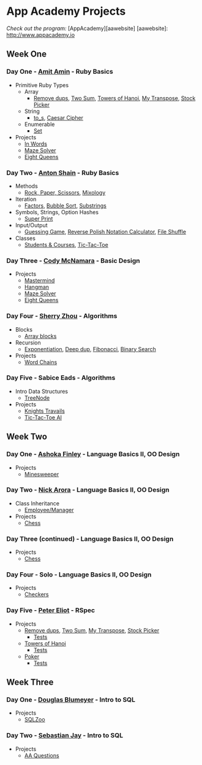 # App Academy Projects

_Check out the program:_ [AppAcademy][aawebsite]
[aawebsite]: http://www.appacademy.io

## Week One

### Day One - [Amit Amin][amit-p-amin] - Ruby Basics

+ Primitive Ruby Types
  + Array
    + [Remove dups][array], [Two Sum][array], [Towers of Hanoi][array], [My Transpose][array], [Stock Picker][array]
  + String
    + [to_s][string], [Caesar Cipher][string]
  + Enumerable
    + [Set][enumerables]
+ Projects
  + [In Words][in_words]
  + [Maze Solver][maze_solver]
  + [Eight Queens][eight_queens]

[array]: ./Curriculum/W1/D1_AmitAmin/array.rb
[string]: ./Curriculum/W1/D1_AmitAmin/string.rb
[enumerables]: ./Curriculum/W1/D1_AmitAmin/enumerables.rb
[in_words]: ./Curriculum/W1/D1_AmitAmin/test-first-ruby-master/lib/15_in_words.rb
[maze_solver]: ./Curriculum/W1/D3_CodyMcNamara/maze.rb
[eight_queens]: ./Curriculum/W1/D3_CodyMcNamara/eight_queens.rb
[amit-p-amin]: http://github.com/Amit-P-Amin

### Day Two - [Anton Shain][antongb] - Ruby Basics

+ Methods
  + [Rock, Paper, Scissors][methods], [Mixology][methods]
+ Iteration
  + [Factors][iteration], [Bubble Sort][iteration], [Substrings][iteration]
+ Symbols, Strings, Option Hashes
  + [Super Print][super_print]
+ Input/Output
  + [Guessing Game][guess], [Reverse Polish Notation Calculator][rpn], [File Shuffle][file_shuffle]
+ Classes
  + [Students & Courses][students_courses], [Tic-Tac-Toe][tic_tac_toe]

[methods]: ./Curriculum/W1/D2_AntonShain/methods.rb
[iteration]: ./Curriculum/W1/D2_AntonShain/iteration.rb
[super_print]: ./Curriculum/W1/D2_AntonShain/symbols_and_strings.rb
[guess]: ./Curriculum/W1/D2_AntonShain/io.rb
[rpn]: ./Curriculum/W1/D2_AntonShain/rpn.rb
[file_shuffle]: ./Curriculum/W1/D2_AntonShain/filesort.rb
[students_courses]: ./Curriculum/W1/D2_AntonShain/students_and_courses.rb
[tic_tac_toe]: ./Curriculum/W1/D2_AntonShain/tic_tac_toe.rb
[antongb]: http://github.com/antongb

### Day Three - [Cody McNamara][codymcnamara] - Basic Design

+ Projects
  + [Mastermind][mastermind]
  + [Hangman][hangman]
  + [Maze Solver][maze_solver]
  + [Eight Queens][eight_queens]

[mastermind]: ./Curriculum/W1/D3_CodyMcNamara/mastermind.rb
[hangman]: ./Curriculum/W1/D3_CodyMcNamara/hangman.rb
[maze_solver]: ./Curriculum/W1/D3_CodyMcNamara/maze.rb
[eight_queens]: ./Curriculum/W1/D3_CodyMcNamara/eight_queens.rb
[codymcnamara]: http://github.com/codymcnamara

### Day Four - [Sherry Zhou][zhoux10] - Algorithms

+ Blocks
  + [Array blocks][blocks]
+ Recursion
  + [Exponentiation][recursion], [Deep dup][recursion], [Fibonacci][recursion], [Binary Search][recursion]
+ Projects
  + [Word Chains][word_chain]

[blocks]: ./Curriculum/W1/D4_SherryZhou/ourarray.rb
[recursion]: ./Curriculum/W1/D4_SherryZhou/recursion.rb
[word_chain]: ./Curriculum/W1/D4_SherryZhou/wordchain.rb
[zhoux10]: http://github.com/zhoux10

### Day Five - Sabice Eads - Algorithms

+ Intro Data Structures
  + [TreeNode][treenode]
+ Projects
  + [Knights Travails][knights_travails]
  + [Tic-Tac-Toe AI][tic_tac_toe_ai]

[treenode]: ./Curriculum/W1/D5_SabiceEads/polytreenode.rb
[knights_travails]: ./Curriculum/W1/D5_SabiceEads/knights_travails.rb
[tic_tac_toe_ai]: ./Curriculum/W1/D5_SabiceEads/TicTacToeAI/lib/

## Week Two

### Day One - [Ashoka Finley][thissaysnothing] - Language Basics II, OO Design

+ Projects
  + [Minesweeper][minesweeper]

[minesweeper]: ./Curriculum/W2/D1_AshokaFinley/minesweeper.rb
[thissaysnothing]: http://github.com/thissaysnothing

### Day Two - [Nick Arora][nickarora] - Language Basics II, OO Design

+ Class Inheritance
  + [Employee/Manager][employee_manager]
+ Projects
  + [Chess][chess]

[employee_manager]: ./Curriculum/W2/D2_NickArora/inheritance.rb
[chess]: ./Curriculum/W2/D3_NickArora/chess
[nickarora]: http://github.com/nickarora

### Day Three (continued) - Language Basics II, OO Design

+ Projects
  + [Chess][chess]

[chess]: ./Curriculum/W2/D3_NickArora/chess

### Day Four - Solo - Language Basics II, OO Design

+ Projects
  + [Checkers][checkers]

[checkers]: ./Curriculum/W2/D4_solo/

### Day Five - [Peter Eliot][peterjeliot] - RSpec

+ Projects
  + [Remove dups][tdd], [Two Sum][tdd], [My Transpose][tdd], [Stock Picker][tdd]
    + [Tests][tests]
  + [Towers of Hanoi][tower_tdd]
    + [Tests][tower_tests]
  + [Poker][poker]
    + [Tests][poker_tests]

[tdd]: ./Curriculum/W2/D5_PeterEliot/lib/array.rb
[tests]: ./Curriculum/W2/D5_PeterEliot/spec/array_spec.rb
[tower_tdd]: ./Curriculum/W2/D5_PeterEliot/lib/hanoi.rb
[tower_tests]: ./Curriculum/W2/D5_PeterEliot/spec/hanoi_spec.rb
[poker]: ./Curriculum/W2/D5_PeterEliot/lib/
[poker_tests]: ./Curriculum/W2/D5_PeterEliot/spec
[peterjeliot]: http://github.com/peterjeliot

## Week Three

### Day One - [Douglas Blumeyer][DougBlumeyer] - Intro to SQL

+ Projects
  + [SQLZoo][sqlzoo]

[sqlzoo]: ./Curriculum/W3/D1_DouglasBlumeyer/skeleton/lib/
[DougBlumeyer]: http://github.com/DougBlumeyer

### Day Two - [Sebastian Jay][sebastianrjay] - Intro to SQL

+ Projects
  + [AA Questions][aa_questions]

[aa_questions]: ./Curriculum/W3/D2_SebastianJay/questions_database.rb
[sebastianrjay]: http://github.com/sebastianrjay
